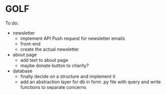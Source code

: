 # GOLF

To do:
* newsletter
    * implement API Push request for newsletter emails
    * front-end
    * create the actual newsletter
* about page
    * add text to about page
    * maybe donate button to charity?
* database
    * finally decide on a structure and implement it
    * add an abstraction layer for db in form .py file with query and write functions to separate concerns
